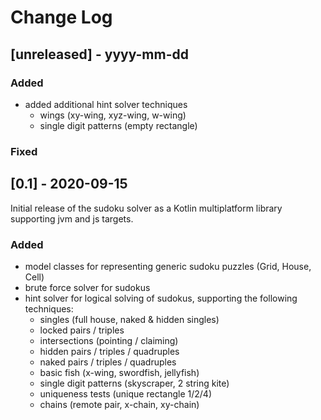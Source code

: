 # Change Log

## [unreleased] - yyyy-mm-dd
  
### Added
- added additional hint solver techniques
  - wings (xy-wing, xyz-wing, w-wing)
  - single digit patterns (empty rectangle)
 
### Fixed
 

## [0.1] - 2020-09-15

Initial release of the sudoku solver as a Kotlin multiplatform library supporting
jvm and js targets.
 
### Added
- model classes for representing generic sudoku puzzles (Grid, House, Cell)
- brute force solver for sudokus
- hint solver for logical solving of sudokus, supporting the following techniques:
  - singles (full house, naked & hidden singles)
  - locked pairs / triples
  - intersections (pointing / claiming)
  - hidden pairs / triples / quadruples
  - naked pairs / triples / quadruples
  - basic fish (x-wing, swordfish, jellyfish)
  - single digit patterns (skyscraper, 2 string kite)
  - uniqueness tests (unique rectangle 1/2/4)
  - chains (remote pair, x-chain, xy-chain)
